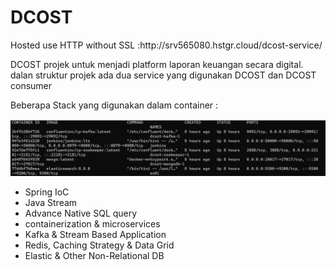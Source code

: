 <h1>DCOST</h1>
<p>Hosted use HTTP without SSL :<a>http://srv565080.hstgr.cloud/dcost-service/ </a></p>
<p>
  DCOST projek untuk menjadi platform laporan keuangan secara digital. dalan struktur projek ada dua service yang digunakan DCOST dan DCOST consumer
</p>

<div> Beberapa Stack yang digunakan dalam container : </div>
<div style="margin-top:1rem;">
<img src="dcost/docker-dcost.png" alt="Example Image">
</div>

<ul>
<li>Spring IoC</li>
<li> Java Stream </li>
<li> Advance Native SQL query </li>
<li> containerization & microservices </li>
<li> Kafka & Stream Based Application </li>
<li> Redis, Caching Strategy & Data Grid </li>
<li> Elastic & Other Non-Relational DB </li>
</ul>



